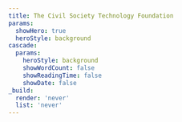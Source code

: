 ```yaml
---
title: The Civil Society Technology Foundation
params:
  showHero: true
  heroStyle: background
cascade:
  params:
    heroStyle: background
    showWordCount: false
    showReadingTime: false
    showDate: false
_build:
  render: 'never'
  list: 'never'
---
```

